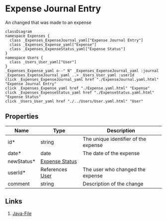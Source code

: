 # Expense Journal Entry
An changed that was made to an expense
```mermaid
classDiagram
namespace Expenses {
  class _Expenses_ExpenseJournal_yaml["Expense Journal Entry"]
  class _Expenses_Expense_yaml["Expense"]
  class _Expenses_ExpenseStatus_yaml["Expense Status"]
}
namespace Users {
  class _Users_User_yaml["User"]
}
_Expenses_Expense_yaml o--" N" _Expenses_ExpenseJournal_yaml :journal
_Expenses_ExpenseJournal_yaml ..> _Users_User_yaml :userId
click _Expenses_ExpenseJournal_yaml href "./ExpenseJournal.yaml.html" "Expense Journal Entry"
click _Expenses_Expense_yaml href "./Expense.yaml.html" "Expense"
click _Expenses_ExpenseStatus_yaml href "./ExpenseStatus.yaml.html" "Expense Status"
click _Users_User_yaml href "./../Users/User.yaml.html" "User"
```

## Properties
| Name | Type | Description |
|------|------|-------------|
| id* | string | The unique identifier of the expense |
| date* | date | The date of the expense |
| newStatus* | [Expense Status](./ExpenseStatus.yaml.md) |  |
| userId* | References [User](./../Users/User.yaml.md) | The user who changed the expense |
| comment | string | Description of the change |

## Links
1. [Java-File](./java/ExpenseJournal.java)
